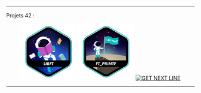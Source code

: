 <hr>
Projets 42 : 
<div align="center">

[![LIBFT](https://github.com/Qrshh/Qrshh/blob/main/Badges/libft.png)](https://github.com/Qrshh/42_Libft)
[![PRINTF](https://github.com/Qrshh/Qrshh/blob/main/Badges/printf.png)](https://github.com/Qrshh/42_Printf)
[![GET NEXT LINE](https://github.com/byaliego/42-project-badges/blob/main/badges/get_next_linee.png)](https://github.com/Qrshh/42_Get_next_line)

<hr>
